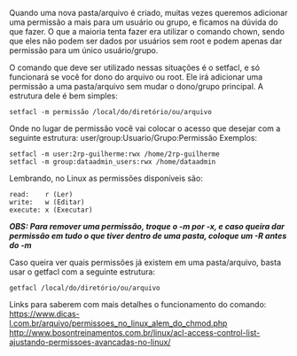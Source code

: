 Quando uma nova pasta/arquivo é criado, muitas vezes queremos adicionar uma permissão a mais para um usuário ou grupo, e ficamos na dúvida do que fazer. O que a maioria tenta fazer era utilizar o comando chown, sendo que eles não podem ser dados por usuários sem root e podem apenas dar permissão para um único usuário/grupo.

O comando que deve ser utilizado nessas situações é o setfacl, e só funcionará se você for dono do arquivo ou root. Ele irá adicionar uma permissão a uma pasta/arquivo sem mudar o dono/grupo principal. A estrutura dele é bem simples:

``setfacl -m permissão /local/do/diretório/ou/arquivo``

Onde no lugar de permissão você vai colocar o acesso que desejar com a seguinte estrutura: user/group:Usuario/Grupo:Permissão
Exemplos:
```
setfacl -m user:2rp-guilherme:rwx /home/2rp-guilherme
setfacl -m group:dataadmin_users:rwx /home/dataadmin
```
Lembrando, no Linux as permissões disponíveis são:
```
read:    r (Ler)
write:   w (Editar)
execute: x (Executar)
```
***OBS: Para remover uma permissão, troque o -m por -x, e caso queira dar permissão em tudo o que tiver dentro de uma pasta, coloque um -R antes do -m***
 
Caso queira ver quais permissões já existem em uma pasta/arquivo, basta usar o getfacl com a seguinte estrutura:

``getfacl /local/do/diretório/ou/arquivo``

 
Links para saberem com mais detalhes o funcionamento do comando:
https://www.dicas-l.com.br/arquivo/permissoes_no_linux_alem_do_chmod.php
http://www.bosontreinamentos.com.br/linux/acl-access-control-list-ajustando-permissoes-avancadas-no-linux/